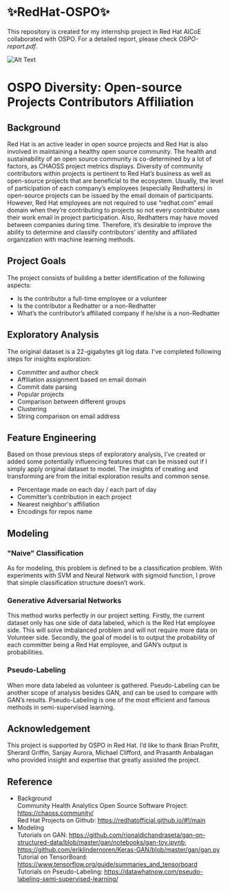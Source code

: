# :sparkles:RedHat-OSPO:sparkles:
This repository is created for my internship project in Red Hat AICoE collaborated with OSPO. For a detailed report, please check *OSPO-report.pdf*.      

![Alt Text](https://msdnshared.blob.core.windows.net/media/2016/04/shadowman.png)

# OSPO Diversity: Open-source Projects Contributors Affiliation    

## Background    

Red Hat is an active leader in open source projects and Red Hat is also involved in maintaining a healthy open source community. The health and sustainability of an open source community is co-determined by a lot of factors, as CHAOSS project metrics displays. Diversity of community contributors within projects is pertinent to Red Hat’s business as well as open-source projects that are beneficial to the ecosystem. 
Usually, the level of participation of each company’s employees (especially Redhatters) in open-source projects can be issued by the email domain of participants. However, Red Hat employees are not required to use “redhat.com” email domain when they’re contributing to projects so not every contributor uses their work email in project participation. Also, Redhatters may have moved between companies during time. 
Therefore, it’s desirable to improve the ability to determine and classify contributors’ identity and affiliated organization with machine learning methods. 

## Project Goals    

The project consists of building a better identification of the following aspects:
* Is the contributor a full-time employee or a volunteer
* Is the contributor a Redhatter or a non-Redhatter
* What’s the contributor’s affiliated company if he/she is a non-Redhatter

## Exploratory Analysis
The original dataset is a 22-gigabytes git log data. I've completed following steps for insights exploration:    
- Committer and author check
- Affiliation assignment based on email domain
- Commit date parsing
- Popular projects 
- Comparison between different groups 
- Clustering 
- String comparison on email address    

## Feature Engineering    
Based on those previous steps of exploratory analysis, I’ve created or added some potentially influencing features that can be missed out if I simply apply original dataset to model. The insights of creating and transforming are from the initial exploration results and common sense.     
- Percentage made on each day / each part of day 
- Committer’s contribution in each project
- Nearest neighbor's affiliation
- Encodings for repos name    

## Modeling 

### "Naive" Classification    
As for modeling, this problem is defined to be a classification problem. With experiments with SVM and Neural Network with sigmoid function, I prove that simple classification structure doesn’t work.     

### Generative Adversarial Networks    
This method works perfectly in our project setting. Firstly, the current dataset only has one side of data labeled, which is the Red Hat employee side. This will solve imbalanced problem and will not require more data on Volunteer side. Secondly, the goal of model is to output the probability of each committer being a Red Hat employee, and GAN’s output is probabilities.     

### Pseudo-Labeling     
When more data labeled as volunteer is gathered. Pseudo-Labeling can be another scope of analysis besides GAN, and can be used to compare with GAN’s results. Pseudo-Labeling is one of the most efficient and famous methods in semi-supervised learning. 

## Acknowledgement    
This project is supported by OSPO in Red Hat. I’d like to thank Brian Profitt, Sherard Griffin, Sanjay Aurora, Michael Clifford, and Prasanth Anbalagan who provided insight and expertise that greatly assisted the project.     

## Reference

* Background    
Community Health Analytics Open Source Software Project: https://chaoss.community/    
Red Hat Projects on Github: https://redhatofficial.github.io/#!/main    
* Modeling     
Tutorials on GAN: https://github.com/rionaldichandraseta/gan-on-structured-data/blob/master/gan/notebooks/gan-toy.ipynb; https://github.com/eriklindernoren/Keras-GAN/blob/master/gan/gan.py    
Tutorial on TensorBoard: https://www.tensorflow.org/guide/summaries_and_tensorboard    
Tutorials on Pseudo-Labeling: https://datawhatnow.com/pseudo-labeling-semi-supervised-learning/


